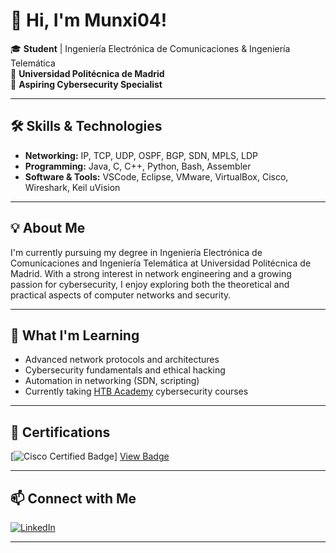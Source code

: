 # 👋 Hi, I'm Munxi04!

🎓 **Student** | Ingeniería Electrónica de Comunicaciones & Ingeniería Telemática  
🏫 **Universidad Politécnica de Madrid**  
🔐 **Aspiring Cybersecurity Specialist**

---

## 🛠️ Skills & Technologies

- **Networking:** IP, TCP, UDP, OSPF, BGP, SDN, MPLS, LDP
- **Programming:** Java, C, C++, Python, Bash, Assembler
- **Software & Tools:** VSCode, Eclipse, VMware, VirtualBox, Cisco, Wireshark, Keil uVision

---

## 💡 About Me

I'm currently pursuing my degree in Ingeniería Electrónica de Comunicaciones and Ingeniería Telemática at Universidad Politécnica de Madrid. With a strong interest in network engineering and a growing passion for cybersecurity, I enjoy exploring both the theoretical and practical aspects of computer networks and security.

---

## 🌱 What I'm Learning

- Advanced network protocols and architectures
- Cybersecurity fundamentals and ethical hacking
- Automation in networking (SDN, scripting)
- Currently taking [HTB Academy](https://academy.hackthebox.com/) cybersecurity courses

---

## 🏅 Certifications

[![Cisco Certified Badge](https://images.credly.com/size/340x340/images/4706b371-cfba-4bc7-a6b4-3b4c7d95c2c7/image.png)]
[View Badge](https://www.credly.com/badges/c59471e7-a07d-4e74-a7a7-dc43783ffadd/public_url)

---

## 📫 Connect with Me

[![LinkedIn](https://img.shields.io/badge/LinkedIn-Connect-blue?logo=linkedin)](https://www.linkedin.com/in/Munxi04)

---

<!--
**Munxi04/Munxi04** is a ✨ special ✨ repository because its `README.md` (this file) appears on your GitHub profile.
-->
